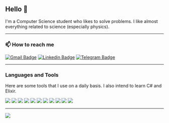 <div align='left'>

<h2>Hello 👋</h2>

I'm a Computer Science student who likes to solve problems. I like almost everything related to science (especially physics).
___
<h3>📫 How to reach me</h3>

[![Gmail Badge](https://img.shields.io/badge/-julianoaugusto22@gmail.com-red?style=flat-circle&logo=Gmail&logoColor=white&link=mailto:julianoaugusto22@gmail.com)](mailto:julianoaugusto22@gmail.com)
[![Linkedin Badge](https://img.shields.io/badge/-Juliano%20Marques-blue?style=flat-circle&logo=Linkedin&logoColor=white&link=https://www.linkedin.com/in/julianoagm/)](https://www.linkedin.com/in/julianoagm/)
[![Telegram Badge](https://img.shields.io/badge/JulianoGM-white?style=flat-circle&logo=Telegram&logoColor=white&link=https://t.me/JulianoGM)](https://t.me/JulianoGM)

___
<h3>Languages and Tools</h3>


Here are some tools that I use on a daily basis. I also intend to learn C# and Elixir.

<img src='https://img.shields.io/badge/Ruby-CC342D?logo=ruby&logoColor=white'>
<img src='https://img.shields.io/badge/Rails-CC0000?logo=ruby-on-rails&logoColor=white'>
<img src='https://img.shields.io/badge/HTML5-E34F26?logo=html5&logoColor=white'>
<img src='https://img.shields.io/badge/CSS3-1572B6?logo=css3&logoColor=white'>
<img src='https://img.shields.io/badge/Git-E34F26?logo=git&logoColor=white'>
<img src='https://img.shields.io/badge/Linux-E34F26?logo=linux&logoColor=black'>
<img src='https://img.shields.io/badge/PostgreSQL-316192?logo=postgresql&logoColor=white'>
<img src='https://img.shields.io/badge/JavaScript-F7DF1E?logo=javascript&logoColor=black'>
<img src='https://img.shields.io/badge/Bootstrap-563D7C?logo=bootstrap&logoColor=white'>
<!--<img src='https://img.shields.io/badge/Java-ED8B00?logo=java&logoColor=white'>-->
<!--<img src="https://img.shields.io/badge/Cucumber-%2323D96C.svg?logo=cucumber&logoColor=white">-->
<img src='https://img.shields.io/badge/Selenium-43B02A?logo=Selenium&logoColor=white'>
<!--<img src='https://img.shields.io/badge/C-00599C?logo=c&logoColor=white'>-->
<!--<img src='https://img.shields.io/badge/C%2B%2B-00599C?logo=c%2B%2B&logoColor=white'>-->
<!--<img src='https://img.shields.io/badge/Python-3776AB?logo=python&logoColor=white'>-->
<!--<img src='https://img.shields.io/badge/MySQL-00000F?logo=mysql&logoColor=white'>-->
<img src='https://img.shields.io/badge/Rabbitmq-%23FF6600.svg?&logo=rabbitmq&logoColor=white'>
<!--<img src='https://img.shields.io/badge/VSCode-0078D4?logo=visual%20studio%20code&logoColor=white'>-->
<!--<img src='https://img.shields.io/badge/Eclipse-2C2255?logo=eclipse&logoColor=white'>-->

___
<p><img src="https://github-readme-stats.vercel.app/api?username=julianogm&theme=github_dark">
</p>

</div>
